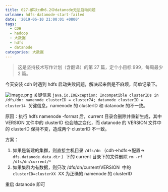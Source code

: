 ```yaml
---
title: 027-解决cdh6.2中datanode无法启动问题
urlname: hdfs-datanode-start-failed
date: '2019-06-10 21:00:01 +0800'
tags:
  - CDH
  - hadoop
  - 大数据
  - hdfs
  - datanode
categories: 大数据
---
```


> 这是坚持技术写作计划（含翻译）的第 27 篇，定个小目标 999，每周最少 2 篇。

今天安装 cdh 时遇到 hdfs 启动失败问题，解决起来倒是不麻烦，简单记录下。

<!-- more -->

![image.png](https://cdn.nlark.com/yuque/0/2019/png/226273/1560907215000-3fe2af8a-139e-4fc6-ae67-1abb7d5e19e7.png#align=left&display=inline&height=767&originHeight=767&originWidth=1596&size=260810&status=done&width=1596)
关键信息 `java.io.IOException: Incompatible clusterIDs in /dfs/dn: namenode clusterID = cluster74; datanode clusterID = cluster14` 
关键信息，namenode 的 clusterID 和 datanode 的不一致。

原因：执行 hdfs namenode -format 后，current 目录会删除并重新生成，其中 VERSION 文件中的 clusterID 也会随之变化，而 datanode 的 VERSION 文件中的 clusterID 保持不变，造成两个 clusterID 不一致。

方案：

1. 如果是新建的集群，则直接主机目录 `/dfs/dn` （cdh->hdfs->配置-> `dfs.datanode.data.dir` ）下的 current 目录下的文件删除 `rm -rf /dfs/dn/current/*`
2. 如果集群内有数据，则只改 /dfs/dn/current/VERSION  中的 `clusterID=clusterXX`  XX 为正确的 namenode 的 clusterID

重启 datanode 即可
